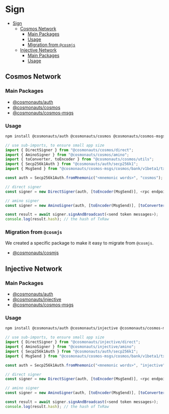 # Sign

- [Sign](#sign)
  - [Cosmos Network](#cosmos-network)
    - [Main Packages](#main-packages)
    - [Usage](#usage)
    - [Migration from `@cosmjs`](#migration-from-cosmjs)
  - [Injective Network](#injective-network)
    - [Main Packages](#main-packages-1)
    - [Usage](#usage-1)

## Cosmos Network

### Main Packages

- [@cosmonauts/auth](/packages/auth/README.md)
- [@cosmonauts/cosmos](/networks/cosmos/README.md)
- [@cosmonauts/cosmos-msgs](/networks/cosmos-msgs/README.md)

### Usage

```sh
npm install @cosmonauts/auth @cosmonauts/cosmos @cosmonauts/cosmos-msgs
```

```ts
// use sub-imports, to ensure small app size
import { DirectSigner } from "@cosmonauts/cosmos/direct";
import { AminoSigner } from "@cosmonauts/cosmos/amino";
import { toConverter, toEncoder } from "@cosmonauts/cosmos/utils";
import { Secp256k1Auth } from "@cosmonauts/auth/secp256k1";
import { MsgSend } from "@cosmonauts/cosmos-msgs/cosmos/bank/v1beta1/tx";

const auth = Secp256k1Auth.fromMnemonic("<mnemonic words>", "cosmos");

// direct signer
const signer = new DirectSigner(auth, [toEncoder(MsgSend)], <rpc endpoint>);

// amino signer
const signer = new AminoSigner(auth, [toEncoder(MsgSend)], [toConverter(MsgSend)], <rpc endpoint>);

const result = await signer.signAndBroadcast(<send token messages>);
console.log(result.hash); // the hash of TxRaw
```

### Migration from `@cosmjs`

We created a specific package to make it easy to migrate from `@cosmjs`.

- [@cosmonauts/cosmjs](/networks/cosmjs/README.md)

## Injective Network

### Main Packages

- [@cosmonauts/auth](/packages/auth/README.md)
- [@cosmonauts/injective](/networks/injective/README.md)
- [@cosmonauts/cosmos-msgs](/networks/cosmos-msgs/README.md)

### Usage

```sh
npm install @cosmonauts/auth @cosmonauts/injective @cosmonauts/cosmos-msgs
```

```ts
// use sub-imports, to ensure small app size
import { DirectSigner } from "@cosmonauts/injective/direct";
import { AminoSigner } from "@cosmonauts/injective/amino";
import { Secp256k1Auth } from "@cosmonauts/auth/secp256k1";
import { MsgSend } from "@cosmonauts/cosmos-msgs/cosmos/bank/v1beta1/tx";

const auth = Secp256k1Auth.fromMnemonic("<mnemonic words>", "injective");

// direct signer
const signer = new DirectSigner(auth, [toEncoder(MsgSend)], <rpc endpoint>);

// amino signer
const signer = new AminoSigner(auth, [toEncoder(MsgSend)], [toConverter(MsgSend)], <rpc endpoint>);

const result = await signer.signAndBroadcast(<send token messages>);
console.log(result.hash); // the hash of TxRaw
```